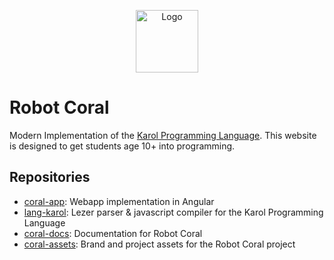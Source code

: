 <p align="center">
<img src="https://cdn.robotcoral.de/coral.svg" height="100px" alt="Logo" />
</p>

# Robot Coral

Modern Implementation of the [Karol Programming Language](<https://en.wikipedia.org/wiki/Karel_(programming_language)>).
This website is designed to get students age 10+ into programming.

## Repositories

* [coral-app](https://github.com/robotcoral/coral-app): Webapp implementation in Angular
* [lang-karol](https://github.com/robotcoral/lang-karol): Lezer parser & javascript compiler for the Karol Programming Language
* [coral-docs](https://github.com/robotcoral/coral-docs): Documentation for Robot Coral
* [coral-assets](https://github.com/robotcoral/coral-assets): Brand and project assets for the Robot Coral project
